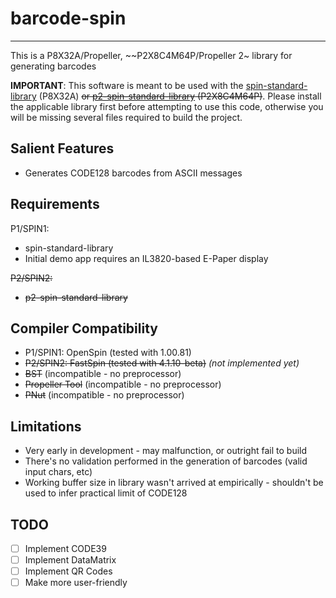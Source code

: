 # barcode-spin
--------------

This is a P8X32A/Propeller, ~~P2X8C4M64P/Propeller 2~ library for generating barcodes

**IMPORTANT**: This software is meant to be used with the [spin-standard-library](https://github.com/avsa242/spin-standard-library) (P8X32A) ~~or [p2-spin-standard-library](https://github.com/avsa242/p2-spin-standard-library) (P2X8C4M64P)~~. Please install the applicable library first before attempting to use this code, otherwise you will be missing several files required to build the project.

## Salient Features

* Generates CODE128 barcodes from ASCII messages

## Requirements

P1/SPIN1:
* spin-standard-library
* Initial demo app requires an IL3820-based E-Paper display

~~P2/SPIN2:~~
* ~~p2-spin-standard-library~~

## Compiler Compatibility

* P1/SPIN1: OpenSpin (tested with 1.00.81)
* ~~P2/SPIN2: FastSpin (tested with 4.1.10-beta)~~ _(not implemented yet)_
* ~~BST~~ (incompatible - no preprocessor)
* ~~Propeller Tool~~ (incompatible - no preprocessor)
* ~~PNut~~ (incompatible - no preprocessor)

## Limitations

* Very early in development - may malfunction, or outright fail to build
* There's no validation performed in the generation of barcodes (valid input chars, etc)
* Working buffer size in library wasn't arrived at empirically - shouldn't be used to infer practical limit of CODE128

## TODO

- [ ] Implement CODE39
- [ ] Implement DataMatrix
- [ ] Implement QR Codes
- [ ] Make more user-friendly
